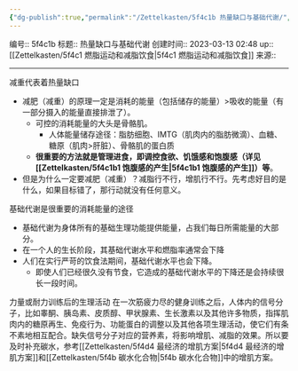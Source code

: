 ```yaml
---
{"dg-publish":true,"permalink":"/Zettelkasten/5f4c1b 热量缺口与基础代谢/","dgPassFrontmatter":true}
---
```


编号:: 5f4c1b
标题:: 热量缺口与基础代谢
创建时间:: 2023-03-13 02:48
up:: [[Zettelkasten/5f4c1 燃脂运动和减脂饮食\|5f4c1 燃脂运动和减脂饮食]]
来源:: 

---
减重代表着热量缺口
- 减肥（减重）的原理一定是消耗的能量（包括储存的能量）>吸收的能量（有一部分摄入的能量直接排泄了）。
	- 可控的消耗能量的大头是骨骼肌。
		- 人体能量储存途径：脂肪细胞、IMTG（肌肉内的脂肪微滴）、血糖、糖原（肌肉>肝脏）、骨骼肌的蛋白质
	- **很重要的方法就是管理进食，即调控食欲、饥饿感和饱腹感（详见[[Zettelkasten/5f4c1b1 饱腹感的产生\|5f4c1b1 饱腹感的产生]]）等**。
- 但是为什么一定要减肥（减重）？减脂行不行，增肌行不行。先考虑好目的是什么，如果目标错了，那行动就没有任何意义。

基础代谢是很重要的消耗能量的途径
- 基础代谢为身体所有的基础生理功能提供能量，占我们每日所需能量的大部分。
- 在一个人的生长阶段，其基础代谢水平和燃脂率通常会下降
- 人们在实行严苛的饮食法期间，基础代谢水平也会下降。
	- 即使人们已经很久没有节食，它造成的基础代谢水平的下降还是会持续很长一段时间。

力量或耐力训练后的生理活动
在一次筋疲力尽的健身训练之后，人体内的信号分子，比如睾酮、胰岛素、皮质醇、甲状腺素、生长激素以及其他许多物质，指挥肌肉内的糖原再生、免疫行为、功能蛋白的调整以及其他各项生理活动，使它们有条不素地相互配合。缺失信号分子对应的营养素，将影响增肌、减脂的效果。所以要及时补充碳水，参考[[Zettelkasten/5f4d4 最经济的增肌方案\|5f4d4 最经济的增肌方案]]和[[Zettelkasten/5f4b 碳水化合物\|5f4b 碳水化合物]]中的增肌方案。